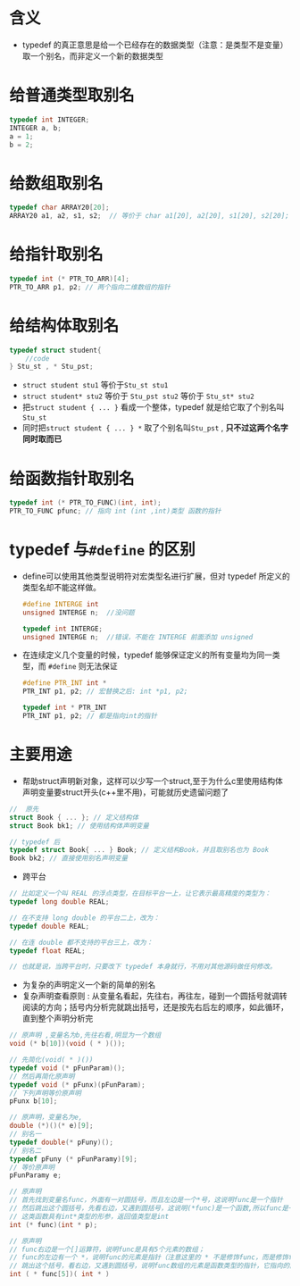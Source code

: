 # 含义
- typedef 的真正意思是给一个已经存在的数据类型（注意：是类型不是变量）取一个别名，而非定义一个新的数据类型

# 给普通类型取别名
```c
typedef int INTEGER;
INTEGER a, b;
a = 1;
b = 2;
```

# 给数组取别名
```c
typedef char ARRAY20[20];
ARRAY20 a1, a2, s1, s2;  // 等价于 char a1[20], a2[20], s1[20], s2[20];
```

# 给指针取别名
```c
typedef int (* PTR_TO_ARR)[4];
PTR_TO_ARR p1, p2; // 两个指向二维数组的指针
```

# 给结构体取别名
```c
typedef struct student{
    //code
} Stu_st , * Stu_pst;
```
- `struct student stu1` 等价于`Stu_st stu1`
- `struct student* stu2` 等价于 `Stu_pst stu2` 等价于 `Stu_st* stu2`
- 把`struct student { ... }` 看成一个整体，typedef 就是给它取了个别名叫`Stu_st`
- 同时把`struct student { ... } *` 取了个别名叫`Stu_pst` , **只不过这两个名字同时取而已**

# 给函数指针取别名
```c
typedef int (* PTR_TO_FUNC)(int, int);
PTR_TO_FUNC pfunc; // 指向 int (int ,int)类型 函数的指针
```

# typedef 与`#define` 的区别
- define可以使用其他类型说明符对宏类型名进行扩展，但对 typedef 所定义的类型名却不能这样做。
    ```c
    #define INTERGE int
    unsigned INTERGE n;  //没问题

    typedef int INTERGE;
    unsigned INTERGE n;  //错误，不能在 INTERGE 前面添加 unsigned
    ```

- 在连续定义几个变量的时候，typedef 能够保证定义的所有变量均为同一类型，而 `#define` 则无法保证
    ```c
    #define PTR_INT int *
    PTR_INT p1, p2; // 宏替换之后: int *p1, p2;

    typedef int * PTR_INT
    PTR_INT p1, p2; // 都是指向int的指针
    ```

# 主要用途
- 帮助struct声明新对象，这样可以少写一个struct,至于为什么c里使用结构体声明变量要struct开头(c++里不用)，可能就历史遗留问题了

```c
//  原先
struct Book { ... }; // 定义结构体
struct Book bk1; // 使用结构体声明变量

// typedef 后
typedef struct Book{ ... } Book; // 定义结构Book，并且取别名也为 Book
Book bk2; // 直接使用别名声明变量
```
- 跨平台

```c
// 比如定义一个叫 REAL 的浮点类型，在目标平台一上，让它表示最高精度的类型为：
typedef long double REAL;

// 在不支持 long double 的平台二上，改为：
typedef double REAL;

// 在连 double 都不支持的平台三上，改为：
typedef float REAL;

// 也就是说，当跨平台时，只要改下 typedef 本身就行，不用对其他源码做任何修改。
```

- 为复杂的声明定义一个新的简单的别名
- 复杂声明查看原则 : 从变量名看起，先往右，再往左，碰到一个圆括号就调转阅读的方向；括号内分析完就跳出括号，还是按先右后左的顺序，如此循环，直到整个声明分析完

```c
// 原声明 ,变量名为b,先往右看,明显为一个数组
void (* b[10])(void ( * )());

// 先简化(void( * )())
typedef void (* pFunParam)();
// 然后再简化原声明
typedef void (* pFunx)(pFunParam);
// 下列声明等价原声明
pFunx b[10];

// 原声明，变量名为e,
double (*)()(* e)[9];
// 别名一
typedef double(* pFuny)();
// 别名二
typedef pFuny (* pFunParamy)[9];
// 等价原声明
pFunParamy e;

// 原声明
// 首先找到变量名func，外面有一对圆括号，而且左边是一个*号，这说明func是一个指针
// 然后跳出这个圆括号，先看右边，又遇到圆括号，这说明(*func)是一个函数,所以func是一个指向这类函数的指针，即函数指针
// 这类函数具有int*类型的形参，返回值类型是int
int (* func)(int * p);

// 原声明
// func右边是一个[]运算符，说明func是具有5个元素的数组；
// func的左边有一个 *，说明func的元素是指针（注意这里的 * 不是修饰func，而是修饰func[5]的，原因是[]运算符优先级比 * 高，func先跟[]结合）
// 跳出这个括号，看右边，又遇到圆括号，说明func数组的元素是函数类型的指针，它指向的函数具有 int * 类型的形参，返回值类型为int
int ( * func[5])( int * )
```

